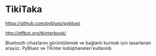 # TikiTaka
https://github.com/pybluez/pybluez


http://effbot.org/tkinterbook/

Bluetooth cihazlarını görüntülemek ve bağlantı kurmak için tasarlanan arayüz. PyBluez ve TKinter kütüphaneleri kullanıldı.
